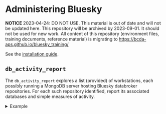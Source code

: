 
# Administering Bluesky

**NOTICE** 2023-04-24:  DO NOT USE.
This material is out of date and will not be updated here.
This repository will be archived by 2023-09-01.
It should not be used for new work.  All content of this repository
(environment files, training documents, reference material) is migrating
to https://bcda-aps.github.io/bluesky_training/


See the [installation guide](/install/README.md).

## `db_activity_report`

The `db_activity_report` explores a list (provided) of workstations, each
possibly running a MongoDB server  hosting Bluesky databroker repositories.  For
each such repository identified, report its associated databases and simple
measures of activity.

<details>
<summary>Example</summary>

```
(bluesky_2021_1) prjemian@zap:~/.../projects/BCDA-APS/use_bluesky$ ./admin/db_activity_report.py 
Bluesky (databroker) Repository Report
==== ============= =========================== =======================
host repository    runs database               file references db     
==== ============= =========================== =======================
poof production-v1 metadatastore-production-v1 filestore-production-v1
poof quokka_intake quokka_intake-run_data      quokka_intake-file_refs
poof wombat        wombat-bluesky              wombat-bluesky         
poof test1         test1-run_data              test1-file_refs        
==== ============= =========================== =======================

Databroker Mongodb Server Activity Report: 2021-02-21
============== ===================== ========== ===================== ========== ==========
Mongodb server Databroker repository total runs runs since 2020-08-23 first run  last run  
============== ===================== ========== ===================== ========== ==========
poof           production-v1         3876       1513                  2017-02-05 2020-12-26
poof           quokka_intake         82         82                    2021-01-22 2021-02-10
poof           test1                 19         0                     2017-10-22 2017-11-03
poof           wombat                3          3                     2021-02-20 2021-02-20
============== ===================== ========== ===================== ========== ==========
```

</details>
